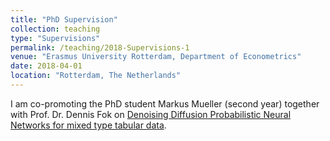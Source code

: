 ```yaml
---
title: "PhD Supervision"
collection: teaching
type: "Supervisions"
permalink: /teaching/2018-Supervisions-1
venue: "Erasmus University Rotterdam, Department of Econometrics"
date: 2018-04-01
location: "Rotterdam, The Netherlands"
---
```


I am co-promoting the PhD student Markus Mueller (second year) together with Prof. Dr. Dennis Fok on [Denoising Diffusion Probabilistic Neural Networks for mixed type tabular data](url). 
